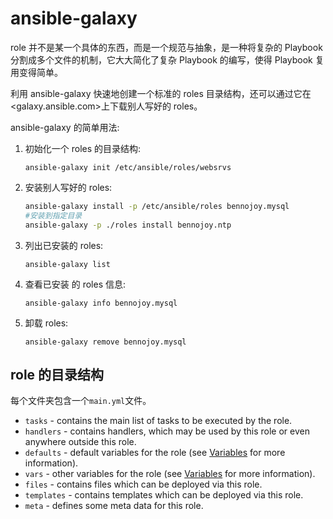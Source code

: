 # ansible-galaxy

role 并不是某一个具体的东西，而是一个规范与抽象，是一种将复杂的 Playbook 分割成多个文件的机制，它大大简化了复杂 Playbook 的编写，使得 Playbook 复用变得简单。

利用 ansible-galaxy 快速地创建一个标准的 roles 目录结构，还可以通过它在<galaxy.ansible.com>上下载别人写好的 roles。

ansible-galaxy 的简单用法:

1. 初始化一个 roles 的目录结构:

   `ansible-galaxy init /etc/ansible/roles/websrvs`

2. 安装别人写好的 roles:

   ```bash
   ansible-galaxy install -p /etc/ansible/roles bennojoy.mysql
   #安装到指定目录
   ansible-galaxy -p ./roles install bennojoy.ntp
   ```

3. 列出已安装的 roles:

   `ansible-galaxy list`

4. 查看已安装 的 roles 信息:

   `ansible-galaxy info bennojoy.mysql`

5. 卸载 roles:

   `ansible-galaxy remove bennojoy.mysql`

## role 的目录结构

每个文件夹包含一个`main.yml`文件。

- `tasks` - contains the main list of tasks to be executed by the role.
- `handlers` - contains handlers, which may be used by this role or even anywhere outside this role.
- `defaults` - default variables for the role (see [Variables](https://docs.ansible.com/ansible/latest/user_guide/playbooks_variables.html) for more information).
- `vars` - other variables for the role (see [Variables](https://docs.ansible.com/ansible/latest/user_guide/playbooks_variables.html) for more information).
- `files` - contains files which can be deployed via this role.
- `templates` - contains templates which can be deployed via this role.
- `meta` - defines some meta data for this role.
